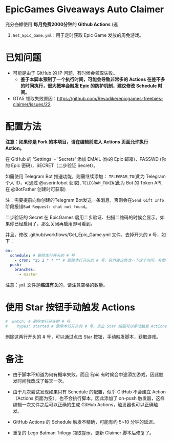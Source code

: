 # EpicGames Giveaways Auto Claimer

充分~~白嫖~~使用 **每月免费2000分钟**的 **Github Actions** (逃

1.  `Get_Epic_Game.yml` : 用于定时获取 Epic Game 发放的周免游戏。

# 已知问题

- 可能是由于 GitHub 的 IP 问题，有时候会领取失败。
  - **鉴于本脚本预制了一个执行时间，可能会导致非常多的 Actions 在差不多的时间执行，很大概率会触发 Epic 的防护机制，建议修改 Schedule 时间。**
- GTA5 领取失败原因：https://github.com/Revadike/epicgames-freebies-claimer/issues/22

# 配置方法

**注意：如果你是 Fork 的本项目，请在编辑前进入 Actions 页面允许执行 Action。**

在 GitHub 的 'Settings' - 'Secrets' 添加 EMAIL (你的 Epic 邮箱)，PASSWD (你的 Epic 密码)，SECRET（二步验证 Secret）。

如需使用 Telegram Bot 推送功能，则需继续添加： `TELEGRAM_TO`(此为 Telegram 个人 ID，可通过 @userinfobot 获取), `TELEGRAM_TOKEN`(此为 Bot 的 Token API, 在 @BotFather 创建时可获取)

注：需要提前向你创建的Telegram Bot发送一条消息，否则会在`Send Gift Info`阶段报错`Bad Request: chat not found`。

二步验证的 Secret 在 EpicGames 启用二步验证、扫描二维码的时候会显示。如果你已经启用了，那么关闭再启用即可看到。

并且，修改 .github/workflows/Get_Epic_Game.yml 文件，去掉开头的 `#` 号，如下：

```yaml
on:
  schedule: # 删除本行开头的 # 号
    - cron: "25 2 * * *" # 删除本行开头的 # 号，另外建议修改一下这个时间，有助于减少失败概率。
  push:
    branches:
      - master
```

注意：`yml` 文件是**缩进有关**的，请注意空格的数量。

# 使用 Star 按钮手动触发 Actions

```yaml
#  watch: # 删除本行开头的 # 号
#    types: started # 删除本行开头的 # 号，点击 Star 按钮可以手动触发 Actions
```

删除这两行开头的 # 号，可以通过点击 Star 按钮，手动触发脚本，获取游戏。

# 备注

- 由于脚本不知道为何有概率失败，而且 Epic 有时候会中途添加游戏，因此触发时间我改成了每天一次。

- 由于几次尝试发现如果只有 Schedule 的配置，似乎 GitHub 不会建立 Action（Actions 页面为空），也不会执行脚本。因此添加了 on-push 触发器，这样编辑一次文件之后可以正确的生成 GitHub Actions，触发器也可以正确触发。

- GitHub Actions 的 Schedule 触发不精确，可能有约 5~10 分钟的延迟。

- 重复的 Lego Batman Trilogy 领取提示，更新 Claimer 脚本后修复了。
